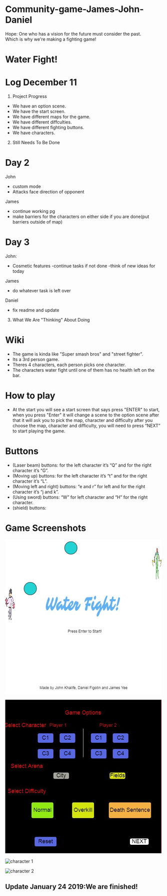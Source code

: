 # Community-game-James-John-Daniel
Hope: One who has a vision for the future must consider the past.
<br>
Which is why we're making a fighting game!<br>

# Water Fight!

# Log December 11
1. Project Progress
- We have an option scene.
- We have the start screen.
- We have different maps for the game.
- We have different diffculties.
- We have different fighting buttons.
- We have characters.


2. Still Needs To Be Done
# Day 2
John 
- custom mode
- Attacks face direction of opponent

James
- continue working pg
- make barriers for the characters on either side if you are done(put barriers outside of map)

# Day 3

John:
- Cosmetic features
-continue tasks if not done
-think of new ideas for today

James
- do whatever task is left over

Daniel
- fix readme and update 
 

3. What We Are "Thinking" About Doing




# Wiki 
- The game is kinda like "Super smash bros" and "street fighter".
- Its a 3rd person game.
- Theres 4 characters, each person picks one character.  
- The characters water fight until one of them has no health left on the bar.


# How to play
- At the start you will see a start screen that says press "ENTER" to start, when you press "Enter" it will change a scene to the option scene after that it will ask you to pick the map, character and difficulty after you choose the  map, character and difficulty, you will need to press “NEXT” to start playing the game.
# Buttons
- (Laser beam) buttons: for the left character it’s “Q” and for the right character it’s “G”.
- (Moving up) buttons: for the left character it’s “t” and for the right character it’s “L”.
- (Moving left and right) buttons: “e and r” for left and for the right character it’s “j and k”.
- (Using sword) buttons: “W” for left character and “H” for the right character.
- (shield) buttons:

# Game Screenshots

![start screen](https://github.com/MIRACLESHEEP/Community-game-James-John-Daniel/blob/master/pictures/new1%20startscrean.JPG)

![option screen](https://github.com/MIRACLESHEEP/Community-game-James-John-Daniel/blob/master/pictures/new%20optionscrean.JPG)

![character 1](https://github.com/NeighborhoodDeficiency/Community-game-James-John-Daniel/blob/master/pictures/banditcharacter.PNG)

![character 2](https://github.com/NeighborhoodDeficiency/Community-game-James-John-Daniel/blob/master/pictures/monke2.PNG)

## Update January 24 2019:We are finished!






